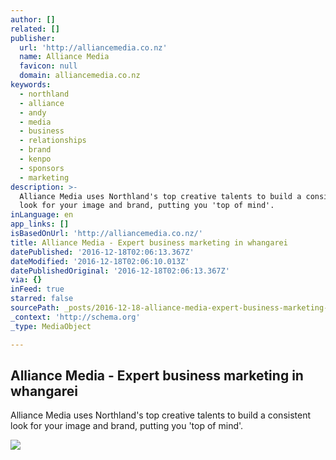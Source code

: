 ```yaml
---
author: []
related: []
publisher:
  url: 'http://alliancemedia.co.nz'
  name: Alliance Media
  favicon: null
  domain: alliancemedia.co.nz
keywords:
  - northland
  - alliance
  - andy
  - media
  - business
  - relationships
  - brand
  - kenpo
  - sponsors
  - marketing
description: >-
  Alliance Media uses Northland's top creative talents to build a consistent
  look for your image and brand, putting you 'top of mind'.
inLanguage: en
app_links: []
isBasedOnUrl: 'http://alliancemedia.co.nz/'
title: Alliance Media - Expert business marketing in whangarei
datePublished: '2016-12-18T02:06:13.367Z'
dateModified: '2016-12-18T02:06:10.013Z'
datePublishedOriginal: '2016-12-18T02:06:13.367Z'
via: {}
inFeed: true
starred: false
sourcePath: _posts/2016-12-18-alliance-media-expert-business-marketing-in-whangarei.md
_context: 'http://schema.org'
_type: MediaObject

---
```

<article style=""><h1>Alliance Media - Expert business marketing in whangarei</h1><p>Alliance Media uses Northland's top creative talents to build a consistent look for your image and brand, putting you 'top of mind'.</p><img src="http://alliancemedia.co.nz/wp-content/uploads/2016/05/logo1-black.png" /></article>